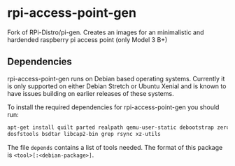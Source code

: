 # rpi-access-point-gen

Fork of RPi-Distro/pi-gen. 
Creates an images for an minimalistic and hardended raspberry pi access point (only Model 3 B+)

## Dependencies

rpi-access-point-gen runs on Debian based operating systems. Currently it is only supported on
either Debian Stretch or Ubuntu Xenial and is known to have issues building on
earlier releases of these systems.

To install the required dependencies for rpi-access-point-gen you should run:

```bash
apt-get install quilt parted realpath qemu-user-static debootstrap zerofree pxz zip \
dosfstools bsdtar libcap2-bin grep rsync xz-utils
```

The file `depends` contains a list of tools needed.  The format of this
package is `<tool>[:<debian-package>]`.

